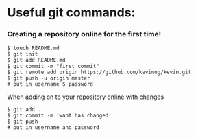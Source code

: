 # Useful git commands:

### Creating a repository online for the <b>first time</b>!
```
$ touch README.md
$ git init
$ git add README.md
$ git commit -m "first commit"
$ git remote add origin https://github.com/kevinog/kevin.git
$ git push -u origin master
# put in username $ password
```
When adding on to your repository online with changes
```
$ git add .
$ git commit -m 'waht has changed'
$ git push
# put in username and password
```